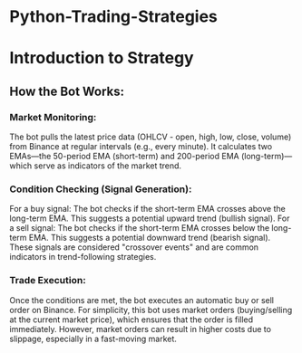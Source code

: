 # Python-Trading-Strategies
# Introduction to Strategy

## How the Bot Works:

### Market Monitoring:
The bot pulls the latest price data (OHLCV - open, high, low, close, volume) from Binance at regular intervals (e.g., every minute). It calculates two EMAs—the 50-period EMA (short-term) and 200-period EMA (long-term)—which serve as indicators of the market trend.

### Condition Checking (Signal Generation):
For a buy signal: The bot checks if the short-term EMA crosses above the long-term EMA. This suggests a potential upward trend (bullish signal).
For a sell signal: The bot checks if the short-term EMA crosses below the long-term EMA. This suggests a potential downward trend (bearish signal).
These signals are considered "crossover events" and are common indicators in trend-following strategies.

### Trade Execution:
Once the conditions are met, the bot executes an automatic buy or sell order on Binance.
For simplicity, this bot uses market orders (buying/selling at the current market price), which ensures that the order is filled immediately. However, market orders can result in higher costs due to slippage, especially in a fast-moving market.
